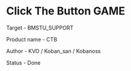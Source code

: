 # Click The Button GAME

Target - BMSTU_SUPPORT

Product name - CTB

Author - KVO / Koban_san / Kobanoss

Status - Done
